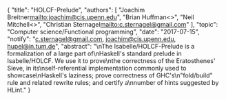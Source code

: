 {
    "title": "HOLCF-Prelude",
    "authors": [
        "Joachim Breitner<mailto:joachim@cis.upenn.edu>",
        "Brian Huffman<>",
        "Neil Mitchell<>",
        "Christian Sternagel<mailto:c.sternagel@gmail.com>"
    ],
    "topic": "Computer science/Functional programming",
    "date": "2017-07-15",
    "notify": "c.sternagel@gmail.com, joachim@cis.upenn.edu, hupel@in.tum.de",
    "abstract": "\nThe Isabelle/HOLCF-Prelude is a formalization of a large part of\nHaskell's standard prelude in Isabelle/HOLCF. We use it to prove\nthe correctness of the Eratosthenes' Sieve, in its\nself-referential implementation commonly used to showcase\nHaskell's laziness; prove correctness of GHC's\n\"fold/build\" rule and related rewrite rules; and certify a\nnumber of hints suggested by HLint."
}